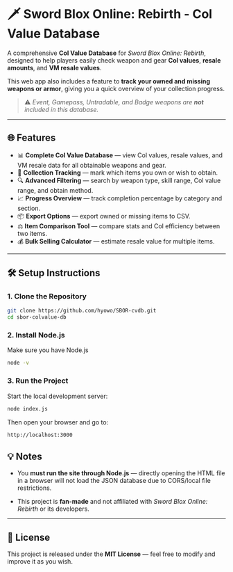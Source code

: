 # 🗡️ Sword Blox Online: Rebirth - Col Value Database

A comprehensive **Col Value Database** for *Sword Blox Online: Rebirth*, designed to help players easily check weapon and gear **Col values**, **resale amounts**, and **VM resale values**.

This web app also includes a feature to **track your owned and missing weapons or armor**, giving you a quick overview of your collection progress.

> ⚠️ *Event, Gamepass, Untradable, and Badge weapons are **not** included in this database.*

---

## 🌐 Features

- 📊 **Complete Col Value Database** — view Col values, resale values, and VM resale data for all obtainable weapons and gear.  
- 🧩 **Collection Tracking** — mark which items you own or wish to obtain.  
- 🔍 **Advanced Filtering** — search by weapon type, skill range, Col value range, and obtain method.  
- 📈 **Progress Overview** — track completion percentage by category and section.  
- 📦 **Export Options** — export owned or missing items to CSV.  
- ⚖️ **Item Comparison Tool** — compare stats and Col efficiency between two items.  
- 💰 **Bulk Selling Calculator** — estimate resale value for multiple items.

---

## 🛠️ Setup Instructions

### 1. Clone the Repository
```bash
git clone https://github.com/hyowo/SBOR-cvdb.git
cd sbor-colvalue-db
```

### 2. Install Node.js
Make sure you have Node.js
```bash
node -v
```

### 3. Run the Project
Start the local development server:
```bash
node index.js
```
Then open your browser and go to:
```bash
http://localhost:3000
```

## 💡 Notes

- You **must run the site through Node.js** — directly opening the HTML file in a browser will not load the JSON database due to CORS/local file restrictions.

- This project is **fan-made** and not affiliated with *Sword Blox Online: Rebirth* or its developers.

---

## 📜 License

This project is released under the **MIT License** — feel free to modify and improve it as you wish.
